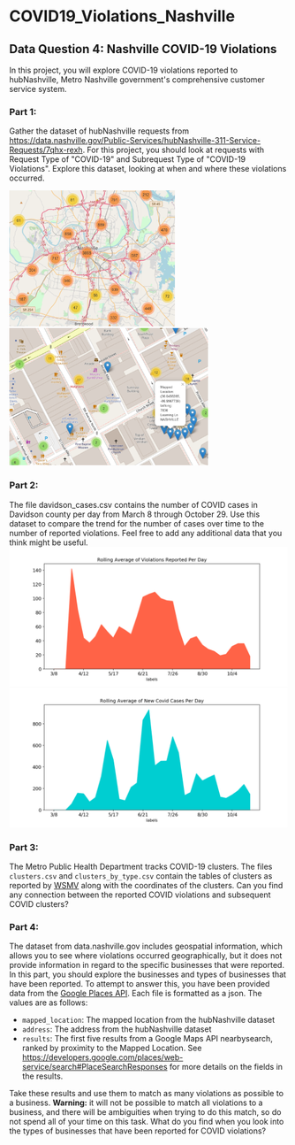 # COVID19_Violations_Nashville

## Data Question 4: Nashville COVID-19 Violations

In this project, you will explore COVID-19 violations reported to hubNashville, Metro Nashville government's comprehensive customer service system. 

### Part 1:
Gather the dataset of hubNashville requests from https://data.nashville.gov/Public-Services/hubNashville-311-Service-Requests/7qhx-rexh. For this project, you should look at requests with Request Type of "COVID-19" and Subrequest Type of "COVID-19 Violations". Explore this dataset, looking at when and where these violations occurred.

<p float="left">
  <img src="https://github.com/savyrosea/COVID19_Violations_Nashville/blob/main/pictures/ClusterMap.PNG" width="300" />
  <img src="https://github.com/savyrosea/COVID19_Violations_Nashville/blob/main/pictures/zoomed.PNG" width="360" />
</p>


### Part 2:
The file davidson_cases.csv contains the number of COVID cases in Davidson county per day from March 8 through October 29. Use this dataset to compare the trend for the number of cases over time to the number of reported violations. Feel free to add any additional data that you think might be useful.
![](https://github.com/savyrosea/COVID19_Violations_Nashville/blob/main/pictures/rolling_av1.png)
![](https://github.com/savyrosea/COVID19_Violations_Nashville/blob/main/pictures/rolling_av2.png)

### Part 3:
The Metro Public Health Department tracks COVID-19 clusters. The files `clusters.csv` and `clusters_by_type.csv` contain the tables of clusters as reported by [WSMV](https://www.wsmv.com/news/metro-health-releases-latest-covid-19-clusters/article_ef554e08-1558-11eb-b290-873345e174d7.html) along with the coordinates of the clusters. Can you find any connection between the reported COVID violations and subsequent COVID clusters?


### Part 4:
The dataset from data.nashville.gov includes geospatial information, which allows you to see where violations occurred geographically, but it does not provide information in regard to the specific businesses that were reported. In this part, you should explore the  businesses and types of businesses that have been reported. To attempt to answer this, you have been provided data from the [Google Places API](https://developers.google.com/places/web-service/overview). Each file is formatted as a json. The values are as follows:
* `mapped_location`: The mapped location from the hubNashville dataset
* `address`: The address from the hubNashville dataset
* `results`: The first five results from a Google Maps API nearbysearch, ranked by proximity to the Mapped Location. See https://developers.google.com/places/web-service/search#PlaceSearchResponses for more details on the fields in the results.

Take these results and use them to match as many violations as possible to a business. **Warning:** it will not be possible to match all violations to a business, and there will be ambiguities when trying to do this match, so do not spend all of your time on this task.
What do you find when you look into the types of businesses that have been reported for COVID violations?

